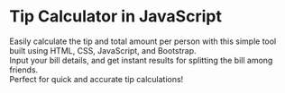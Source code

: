 # Tip Calculator in JavaScript
Easily calculate the tip and total amount per person with this simple tool built using HTML, CSS, JavaScript, and Bootstrap.  
Input your bill details, and get instant results for splitting the bill among friends.  
Perfect for quick and accurate tip calculations!

